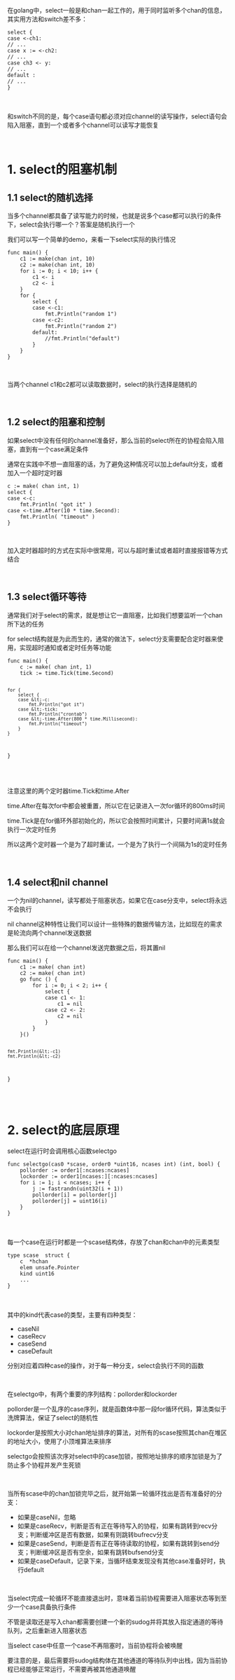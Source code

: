 <p>在golang中，select一般是和chan一起工作的，用于同时监听多个chan的信息，其实用方法和switch差不多：</p>
<pre class="language-go"><code>select {
case &lt;-ch1:
// ...
case x := &lt;-ch2:
// ...
case ch3 &lt;- y:
// ...
default :
// ...
}</code></pre>
<p>　</p>
<p>和switch不同的是，每个case语句都必须对应channel的读写操作，select语句会陷入阻塞，直到一个或者多个channel可以读写才能恢复</p>
<p>&nbsp;</p>
<h1>1. select的阻塞机制</h1>
<h2>1.1 select的随机选择</h2>
<p>当多个channel都具备了读写能力的时候，也就是说多个case都可以执行的条件下，select会执行哪一个？答案是随机执行一个</p>
<p>我们可以写一个简单的demo，来看一下select实际的执行情况</p>
<pre class="language-go"><code>func main() {
	c1 := make(chan int, 10)
	c2 := make(chan int, 10)
	for i := 0; i &lt; 10; i++ {
		c1 &lt;- i
		c2 &lt;- i
	}
	for {
		select {
		case &lt;-c1:
			fmt.Println("random 1")
		case &lt;-c2:
			fmt.Println("random 2")
		default:
			//fmt.Println("default")
		}
	}
}</code></pre>
<p>&nbsp;</p>
<p>当两个channel c1和c2都可以读取数据时，select的执行选择是随机的</p>
<p>&nbsp;</p>
<h2>1.2 select的阻塞和控制</h2>
<p>如果select中没有任何的channel准备好，那么当前的select所在的协程会陷入阻塞，直到有一个case满足条件</p>
<p>通常在实践中不想一直阻塞的话，为了避免这种情况可以加上default分支，或者加入一个超时定时器</p>
<pre class="language-go"><code>c := make( chan int, 1)
select {
case &lt;-c:
    fmt.Println( "got it" )
case &lt;-time.After(10 * time.Second):
    fmt.Println( "timeout" )
}</code></pre>
<p>&nbsp;</p>
<p>加入定时器超时的方式在实际中很常用，可以与超时重试或者超时直接报错等方式结合</p>
<p>&nbsp;</p>
<h2>1.3 select循环等待</h2>
<p>通常我们对于select的需求，就是想让它一直阻塞，比如我们想要监听一个chan所下达的任务</p>
<p>for select结构就是为此而生的，通常的做法下，select分支需要配合定时器来使用，实现超时通知或者定时任务等功能</p>
<pre class="language-go"><code>func main() {
    c := make( chan int, 1)
    tick := time.Tick(time.Second)

    for {
        select {
        case &lt;-c:
            fmt.Println("got it")
        case &lt;-tick:
            fmt.Println("crontab")
        case &lt;-time.After(800 * time.Millisecond):
            fmt.Println("timeout")
        }
    }
}</code></pre>
<p>　</p>
<p>注意这里的两个定时器time.Tick和time.After</p>
<p>time.After在每次for中都会被重置，所以它在记录进入一次for循环的800ms时间</p>
<p>time.Tick是在for循环外部初始化的，所以它会按照时间累计，只要时间满1s就会执行一次定时任务</p>
<p>所以这两个定时器一个是为了超时重试，一个是为了执行一个间隔为1s的定时任务</p>
<p>&nbsp;</p>
<h2>1.4 select和nil channel</h2>
<p>一个为nil的channel，读写都处于阻塞状态，如果它在case分支中，select将永远不会执行</p>
<p>nil channel这种特性让我们可以设计一些特殊的数据传输方法，比如现在的需求是轮流向两个channel发送数据</p>
<p>那么我们可以在给一个channel发送完数据之后，将其置nil</p>
<pre class="language-go"><code>func main() {
    c1 := make( chan int)
    c2 := make( chan int)
    go func () {
        for i := 0; i &lt; 2; i++ {
            select {
            case c1 &lt;- 1:
                c1 = nil
            case c2 &lt;- 2:
                c2 = nil
            }
        }
    }()

    fmt.Println(&lt;-c1)
    fmt.Println(&lt;-c2)
}</code></pre>
<p>　　</p>
<h1>2. select的底层原理</h1>
<p>select在运行时会调用核心函数selectgo</p>
<pre class="language-go"><code>func selectgo(cas0 *scase, order0 *uint16, ncases int) (int, bool) {
    pollorder := order1[:ncases:ncases]
    lockorder := order1[ncases:][:ncases:ncases]
    for i := 1; i &lt; ncases; i++ {
        j := fastrandn(uint32(i + 1))
        pollorder[i] = pollorder[j]
        pollorder[j] = uint16(i)
    }
}</code></pre>
<p>　　</p>
<p>每一个case在运行时都是一个scase结构体，存放了chan和chan中的元素类型</p>
<pre class="language-go"><code>type scase  struct {
    c&nbsp;&nbsp;*hchan
    elem unsafe.Pointer
    kind uint16
    ...
}</code></pre>
<p>　　</p>
<p>其中的kind代表case的类型，主要有四种类型：</p>
<ul>
<li>caseNil</li>
<li>caseRecv</li>
<li>caseSend</li>
<li>caseDefault</li>
</ul>
<p>分别对应着四种case的操作，对于每一种分支，select会执行不同的函数</p>
<p>&nbsp;</p>
<p>在selectgo中，有两个重要的序列结构：pollorder和lockorder</p>
<p>pollorder是一个乱序的case序列，就是函数体中那一段for循环代码，算法类似于洗牌算法，保证了select的随机性</p>
<p>lockorder是按照大小对chan地址排序的算法，对所有的scase按照其chan在堆区的地址大小，使用了小顶堆算法来排序</p>
<p>selectgo会按照该次序对select中的case加锁，按照地址排序的顺序加锁是为了防止多个协程并发产生死锁</p>
<p>&nbsp;</p>
<p>当所有scase中的chan加锁完毕之后，就开始第一轮循环找出是否有准备好的分支：</p>
<ul>
<li>如果是caseNil，忽略</li>
<li>如果是caseRecv，判断是否有正在等待写入的协程，如果有跳转到recv分支；判断缓冲区是否有数据，如果有则跳转bufrecv分支</li>
<li>如果是caseSend，判断是否有正在等待读取的协程，如果有跳转到send分支；判断缓冲区是否有空余，如果有跳转bufsend分支</li>
<li>如果是caseDefault，记录下来，当循环结束发现没有其他case准备好时，执行default</li>
</ul>
<p>&nbsp;</p>
<p>当select完成一轮循环不能直接退出时，意味着当前协程需要进入阻塞状态等到至少一个case具备执行条件</p>
<p>不管是读取还是写入chan都需要创建一个新的sudog并将其放入指定通道的等待队列，之后重新进入阻塞状态</p>
<p>当select case中任意一个case不再阻塞时，当前协程将会被唤醒</p>
<p>要注意的是，最后需要将sudog结构体在其他通道的等待队列中出栈，因为当前协程已经能够正常运行，不需要再被其他通道唤醒</p>
<p>&nbsp;</p>